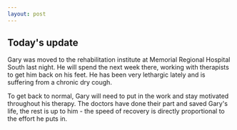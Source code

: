```yaml
---
layout: post
---
```


## Today's update

Gary was moved to the rehabilitation institute at Memorial Regional Hospital South last night. He will spend the next week there, working with therapists to get him back on his feet. He has been very lethargic lately and is suffering from a chronic dry cough.

To get back to normal, Gary will need to put in the work and stay motivated throughout his therapy. The doctors have done their part and saved Gary's life, the rest is up to him - the speed of recovery is directly proportional to the effort he puts in.
